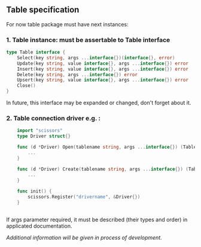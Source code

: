 ## Table specification

For now table package must have next instances:

### 1. Table instance: must be assertable to Table interface
```go
type Table interface {
	Select(key string, args ...interface{})(interface{}, error)
	Update(key string, value interface{}, args ...interface{}) error
	Insert(key string, value interface{}, args ...interface{}) error
	Delete(key string, args ...interface{}) error
	Upsert(key string, value interface{}, args ...interface{}) error
	Close()
}
```
In future, this interface may be expanded or changed, don't forget about it.


### 2. Table connection driver e.g. :
```go
	import "scissors"
	type Driver struct{}

	func (d *Driver) Open(tablename string, args ...interface{}) (Table, error) {
		...
	}

	func (d *Driver) Create(tablename string, args ...interface{}) (Table, error) {
		...
	}
	
	func init() {
		scissors.Register("drivername", &Driver{})
	}
	
```

If args parameter required, it must be described (their types and order) in applicated documentation.

*Additional information will be given in process of development.*



